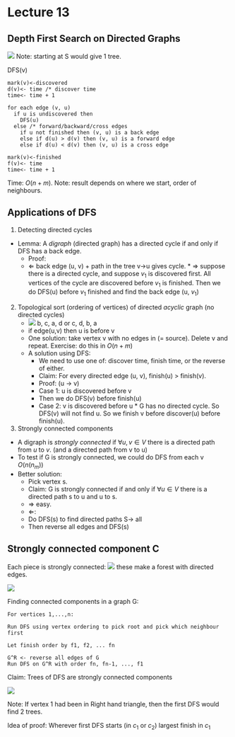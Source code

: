 # Lecture 13

## Depth First Search on Directed Graphs

![](/images/lectures/CS341/13-1.png)
Note: starting at S would give 1 tree.

DFS(v)

```none
mark(v)<-discovered
d(v)<- time /* discover time
time<- time + 1

for each edge (v, u)
  if u is undiscovered then
    DFS(u)
  else /* forward/backward/cross edges
    if u not finished then (v, u) is a back edge
    else if d(u) > d(v) then (v, u) is a forward edge
    else if d(u) < d(v) then (v, u) is a cross edge

mark(v)<-finished
f(v)<- time
time<- time + 1
```

Time: $O(n + m)$. Note: result depends on where we start, order of neighbours.

## Applications of DFS

1. Detecting directed cycles

- Lemma: A _digraph_ (directed graph) has a directed cycle if and only if DFS has a back edge.
  - Proof:
  - $\Leftarrow$ back edge (u, v) + path in the tree v->u gives cycle. \* $\Rightarrow$ suppose there is a directed cycle, and suppose $v_1$ is discovered first. All vertices of the cycle are discovered before $v_1$ is finished. Then we do DFS(u) before $v_1$ finished and find the back edge (u, $v_1$)

2. Topological sort (ordering of vertices) of directed _acyclic_ graph (no directed cycles)
   - ![](/images/lectures/CS341/13-2.png) b, c, a, d or c, d, b, a
   - if edge(u,v) then u is before v
   - One solution: take vertex v with no edges in (= source). Delete v and repeat. Exercise: do this in $O(n+m)$
   - A solution using DFS:
     - We need to use one of: discover time, finish time, or the reverse of either.
     - Claim: For every directed edge (u, v), finish(u) > finish(v).
     - Proof: (u -> v)
     - Case 1: u is discovered before v
     - Then we do DFS(v) before finish(u)
     - Case 2: v is discovered before u \* G has no directed cycle. So DFS(v) will not find u. So we finish v before discover(u) before finish(u).
3. Strongly connected components

- A digraph is _strongly connected_ if $\forall u, v \in V$ there is a directed path from $u$ to $v$. (and a directed path from v to u)
- To test if G is strongly connected, we could do DFS from each v $O(n(n_m))$
- Better solution:
  - Pick vertex s.
  - Claim: G is strongly connected if and only if $\forall u \in V$ there is a directed path s to u and u to s.
  - $\Rightarrow$ easy.
  - $\Leftarrow$:
  - Do DFS(s) to find directed paths S-> all
  - Then reverse all edges and DFS(s)

## Strongly connected component C

Each piece is strongly connected: ![](/images/lectures/CS341/13-3.png) these make a forest with directed edges.

![](/images/lectures/CS341/13-4.png)

Finding connected components in a graph G:

```none
For vertices 1,...,n:

Run DFS using vertex ordering to pick root and pick which neighbour first

Let finish order by f1, f2, ... fn

G^R <- reverse all edges of G
Run DFS on G^R with order fn, fn-1, ..., f1
```

Claim: Trees of DFS are strongly connected components

![](/images/lectures/CS341/13-5.png)

Note: If vertex 1 had been in Right hand triangle, then the first DFS would find 2 trees.

Idea of proof: Wherever first DFS starts (in $c_1$ or $c_2$) largest finish in $c_1$
